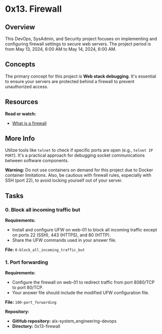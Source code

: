 # 0x13. Firewall

## Overview

This DevOps, SysAdmin, and Security project focuses on implementing and configuring firewall settings to secure web servers. The project period is from May 13, 2024, 6:00 AM to May 14, 2024, 6:00 AM.

## Concepts

The primary concept for this project is **Web stack debugging**. It's essential to ensure your servers are protected behind a firewall to prevent unauthorized access.

## Resources

**Read or watch:**
- [What is a firewall](https://en.wikipedia.org/wiki/Firewall_(computing))

## More Info

Utilize tools like `telnet` to check if specific ports are open (e.g., `telnet IP PORT`). It's a practical approach for debugging socket communications between software components.

**Warning:** Do not use containers on demand for this project due to Docker container limitations. Also, be cautious with firewall rules, especially with SSH (port 22), to avoid locking yourself out of your server.

## Tasks

### 0. Block all incoming traffic but

**Requirements:**
- Install and configure UFW on web-01 to block all incoming traffic except on ports 22 (SSH), 443 (HTTPS), and 80 (HTTP).
- Share the UFW commands used in your answer file.

**File:** `0-block_all_incoming_traffic_but`

### 1. Port forwarding

**Requirements:**
- Configure the firewall on web-01 to redirect traffic from port 8080/TCP to port 80/TCP.
- Your answer file should include the modified UFW configuration file.

**File:** `100-port_forwarding`

**Repository:**
- **GitHub repository:** alx-system_engineering-devops
- **Directory:** 0x13-firewall
